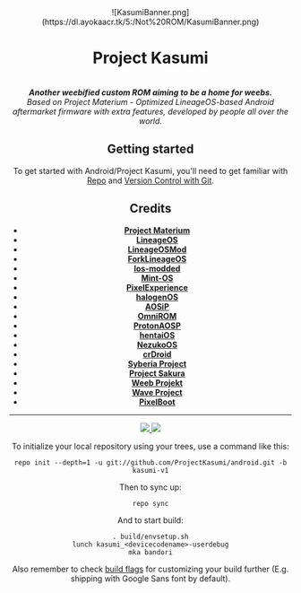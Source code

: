 <div align="center">
![KasumiBanner.png](https://dl.ayokaacr.tk/5:/Not%20ROM/KasumiBanner.png)
<h1>Project Kasumi</h1>
</br>
<strong><i> Another weebified custom ROM aiming to be a home for weebs. </i></strong>
</br>
<i> Based on Project Materium - Optimized LineageOS-based Android aftermarket firmware with extra features, developed by people all over the world. </i>
</br>

Getting started
---------------
To get started with Android/Project Kasumi, you'll need to get
familiar with [Repo](https://source.android.com/source/using-repo.html) and [Version Control with Git](https://source.android.com/source/version-control.html).
  
Credits
-------
- [**Project Materium**](https://github.com/ProjectMaterium)
- [**LineageOS**](https://github.com/LineageOS)
- [**LineageOSMod**](https://github.com/LineageOSMod)
- [**ForkLineageOS**](https://github.com/ForkLineageOS)
- [**los-modded**](https://github.com/los-modded)
- [**Mint-OS**](https://github.com/Mint-OS)
- [**PixelExperience**](https://github.com/PixelExperience)
- [**halogenOS**](https://github.com/halogenOS)
- [**AOSiP**](https://github.com/AOSiP)
- [**OmniROM**](https://github.com/OmniROM)
- [**ProtonAOSP**](https://github.com/ProtonAOSP)
- [**hentaiOS**](https://github.com/hentaiOS)
- [**NezukoOS**](https://github.com/NezukoOS)
- [**crDroid**](https://github.com/crDroidAndroid)
- [**Syberia Project**](https://github.com/syberia-project)
- [**Project Sakura**](https://github.com/ProjectSakura)
- [**Weeb Projekt**](https://github.com/WeebProjekt)
- [**Wave Project**](https://github.com/Wave-Project)
- [**PixelBoot**](https://github.com/PixelBoot)
*********
<a href="https://twitter.com/ProjectKasumi_">
<img src="https://img.shields.io/badge/Twitter-blue?style=for-the-badge">
</a>
<a href="https://t.me/ProjectKasumi">
<img src="https://img.shields.io/badge/Telegram-Chat-green?style=for-the-badge">
</a>

To initialize your local repository using your trees, use a command like this:  
```
repo init --depth=1 -u git://github.com/ProjectKasumi/android.git -b kasumi-v1
```
Then to sync up:
```
repo sync
```
And to start build:
```
. build/envsetup.sh
lunch kasumi_<devicecodename>-userdebug
mka bandori
```

Also remember to check [build flags](https://github.com/ProjectKasumi/android_build_flags) for customizing your build further (E.g. shipping with Google Sans font by default).
